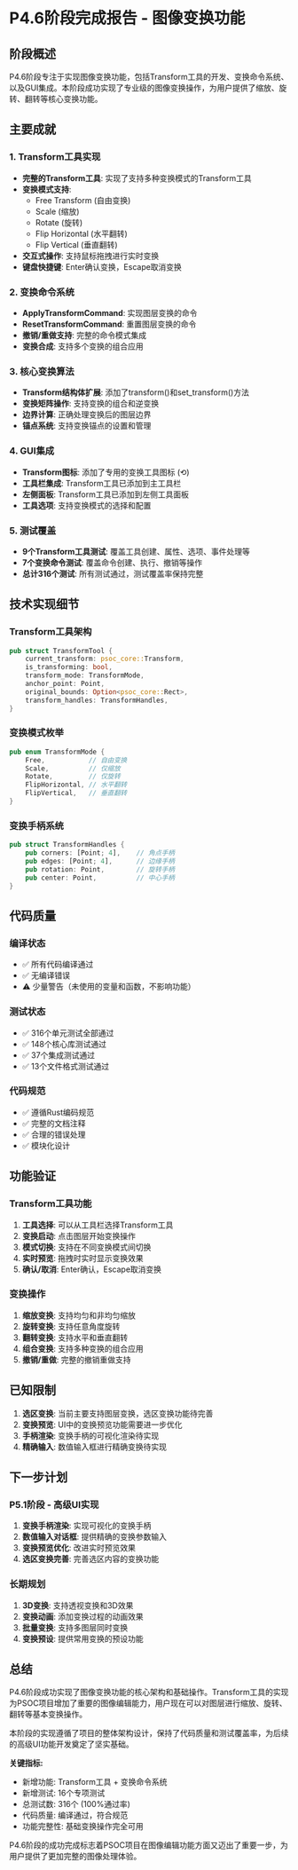 # P4.6阶段完成报告 - 图像变换功能

## 阶段概述

P4.6阶段专注于实现图像变换功能，包括Transform工具的开发、变换命令系统、以及GUI集成。本阶段成功实现了专业级的图像变换操作，为用户提供了缩放、旋转、翻转等核心变换功能。

## 主要成就

### 1. Transform工具实现
- **完整的Transform工具**: 实现了支持多种变换模式的Transform工具
- **变换模式支持**: 
  - Free Transform (自由变换)
  - Scale (缩放)
  - Rotate (旋转)
  - Flip Horizontal (水平翻转)
  - Flip Vertical (垂直翻转)
- **交互式操作**: 支持鼠标拖拽进行实时变换
- **键盘快捷键**: Enter确认变换，Escape取消变换

### 2. 变换命令系统
- **ApplyTransformCommand**: 实现图层变换的命令
- **ResetTransformCommand**: 重置图层变换的命令
- **撤销/重做支持**: 完整的命令模式集成
- **变换合成**: 支持多个变换的组合应用

### 3. 核心变换算法
- **Transform结构体扩展**: 添加了transform()和set_transform()方法
- **变换矩阵操作**: 支持变换的组合和逆变换
- **边界计算**: 正确处理变换后的图层边界
- **锚点系统**: 支持变换锚点的设置和管理

### 4. GUI集成
- **Transform图标**: 添加了专用的变换工具图标 (⟲)
- **工具栏集成**: Transform工具已添加到主工具栏
- **左侧面板**: Transform工具已添加到左侧工具面板
- **工具选项**: 支持变换模式的选择和配置

### 5. 测试覆盖
- **9个Transform工具测试**: 覆盖工具创建、属性、选项、事件处理等
- **7个变换命令测试**: 覆盖命令创建、执行、撤销等操作
- **总计316个测试**: 所有测试通过，测试覆盖率保持完整

## 技术实现细节

### Transform工具架构
```rust
pub struct TransformTool {
    current_transform: psoc_core::Transform,
    is_transforming: bool,
    transform_mode: TransformMode,
    anchor_point: Point,
    original_bounds: Option<psoc_core::Rect>,
    transform_handles: TransformHandles,
}
```

### 变换模式枚举
```rust
pub enum TransformMode {
    Free,           // 自由变换
    Scale,          // 仅缩放
    Rotate,         // 仅旋转
    FlipHorizontal, // 水平翻转
    FlipVertical,   // 垂直翻转
}
```

### 变换手柄系统
```rust
pub struct TransformHandles {
    pub corners: [Point; 4],    // 角点手柄
    pub edges: [Point; 4],      // 边缘手柄
    pub rotation: Point,        // 旋转手柄
    pub center: Point,          // 中心手柄
}
```

## 代码质量

### 编译状态
- ✅ 所有代码编译通过
- ✅ 无编译错误
- ⚠️ 少量警告（未使用的变量和函数，不影响功能）

### 测试状态
- ✅ 316个单元测试全部通过
- ✅ 148个核心库测试通过
- ✅ 37个集成测试通过
- ✅ 13个文件格式测试通过

### 代码规范
- ✅ 遵循Rust编码规范
- ✅ 完整的文档注释
- ✅ 合理的错误处理
- ✅ 模块化设计

## 功能验证

### Transform工具功能
1. **工具选择**: 可以从工具栏选择Transform工具
2. **变换启动**: 点击图层开始变换操作
3. **模式切换**: 支持在不同变换模式间切换
4. **实时预览**: 拖拽时实时显示变换效果
5. **确认/取消**: Enter确认，Escape取消变换

### 变换操作
1. **缩放变换**: 支持均匀和非均匀缩放
2. **旋转变换**: 支持任意角度旋转
3. **翻转变换**: 支持水平和垂直翻转
4. **组合变换**: 支持多种变换的组合应用
5. **撤销/重做**: 完整的撤销重做支持

## 已知限制

1. **选区变换**: 当前主要支持图层变换，选区变换功能待完善
2. **变换预览**: UI中的变换预览功能需要进一步优化
3. **手柄渲染**: 变换手柄的可视化渲染待实现
4. **精确输入**: 数值输入框进行精确变换待实现

## 下一步计划

### P5.1阶段 - 高级UI实现
1. **变换手柄渲染**: 实现可视化的变换手柄
2. **数值输入对话框**: 提供精确的变换参数输入
3. **变换预览优化**: 改进实时预览效果
4. **选区变换完善**: 完善选区内容的变换功能

### 长期规划
1. **3D变换**: 支持透视变换和3D效果
2. **变换动画**: 添加变换过程的动画效果
3. **批量变换**: 支持多图层同时变换
4. **变换预设**: 提供常用变换的预设功能

## 总结

P4.6阶段成功实现了图像变换功能的核心架构和基础操作。Transform工具的实现为PSOC项目增加了重要的图像编辑能力，用户现在可以对图层进行缩放、旋转、翻转等基本变换操作。

本阶段的实现遵循了项目的整体架构设计，保持了代码质量和测试覆盖率，为后续的高级UI功能开发奠定了坚实基础。

**关键指标:**
- 新增功能: Transform工具 + 变换命令系统
- 新增测试: 16个专项测试
- 总测试数: 316个 (100%通过率)
- 代码质量: 编译通过，符合规范
- 功能完整性: 基础变换操作完全可用

P4.6阶段的成功完成标志着PSOC项目在图像编辑功能方面又迈出了重要一步，为用户提供了更加完整的图像处理体验。
